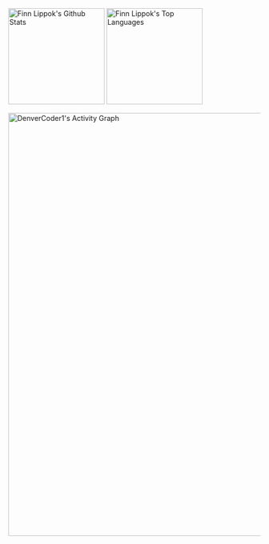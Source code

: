  <a href="https://github.com/anuraghazra/github-readme-stats">
<img alt="Finn Lippok's Github Stats" src="https://denvercoder1-github-readme-stats.vercel.app/api/?username=FinnPL&show_icons=true&include_all_commits=true&count_private=true&theme=react&hide_border=true&bg_color=1F222E&title_color=F85D7F&icon_color=F8D866" height="192px"/></a>
 
 <a href="https://github.com/anuraghazra/github-readme-stats">
 <img alt="Finn Lippok's Top Languages" src="https://github-readme-stats.vercel.app/api/top-langs/?username=FinnPL&langs_count=8&layout=compact&theme=react&hide_border=true&bg_color=1F222E&title_color=F85D7F&icon_color=F8D866&hide=Jupyter%20Notebook" height="192px"/></a>


  <a href="https://github.com/ashutosh00710/github-readme-activity-graph">
 
 <img alt="DenverCoder1's Activity Graph" src="https://denvercoder1-activity-graph.herokuapp.com/graph/?username=DenverCoder1&bg_color=1F222E&color=F8D866&line=F85D7F&point=FFFFFF&hide_border=true" width="845" /></a>


